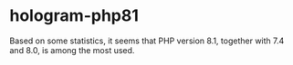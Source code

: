 # hologram-php81

Based on some statistics, it seems that PHP version 8.1, together with 7.4 and 8.0, is among the most used.
